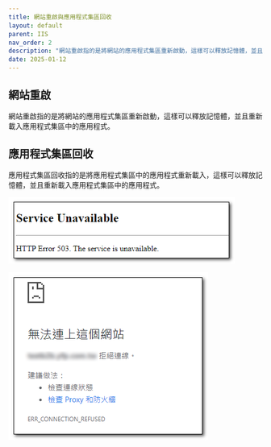 ```yaml
---
title: 網站重啟與應用程式集區回收
layout: default
parent: IIS
nav_order: 2
description: "網站重啟指的是將網站的應用程式集區重新啟動，這樣可以釋放記憶體，並且重新載入應用程式集區中的應用程式。"
date: 2025-01-12
---
```


## 網站重啟
網站重啟指的是將網站的應用程式集區重新啟動，這樣可以釋放記憶體，並且重新載入應用程式集區中的應用程式。
 

## 應用程式集區回收
應用程式集區回收指的是將應用程式集區中的應用程式重新載入，這樣可以釋放記憶體，並且重新載入應用程式集區中的應用程式。




![Service Unavailable](images/service-unavailable.png)


![Err Connection Refused](images/err-connection-refused.png)
